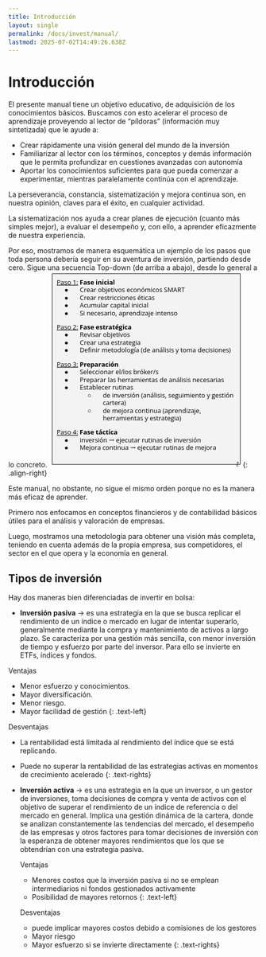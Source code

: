 ```yaml
---
title: Introducción
layout: single
permalink: /docs/invest/manual/
lastmod: 2025-07-02T14:49:26.638Z
---
```


# Introducción
El presente manual tiene un objetivo educativo, de adquisición de los conocimientos básicos.  Buscamos con esto acelerar el proceso de aprendizaje proveyendo al lector de “píldoras” (información muy sintetizada) que le ayude a:
- Crear rápidamente una visión general del mundo de la inversión
- Familiarizar al lector con los términos, conceptos y demás información que le permita profundizar en cuestiones avanzadas con autonomía
- Aportar los conocimientos suficientes para que pueda comenzar a experimentar, mientras paralelamente continúa con el aprendizaje.

La perseverancia, constancia, sistematización y mejora continua son, en nuestra opinión, claves para el éxito, en cualquier actividad. 

La sistematización nos ayuda a crear planes de ejecución (cuanto más simples mejor), a evaluar el desempeño y, con ello, a aprender eficazmente de nuestra experiencia. 

Por eso, mostramos de manera esquemática un ejemplo de los pasos que toda persona debería seguir en su aventura de inversión, partiendo desde cero. Sigue una secuencia Top-down (de arriba a abajo), desde lo general a lo concreto.  ![alt text](/assets/images/invest/manual/pasos_inversion.png){: .align-right} 

Este manual, no obstante, no sigue el mismo orden porque no es la manera más eficaz de aprender. 

Primero nos enfocamos en conceptos financieros y de contabilidad básicos útiles para el análisis y valoración de empresas.

Luego, mostramos una metodología para obtener una visión más completa, teniendo en cuenta además de la propia empresa, sus competidores, el sector en el que opera y la economía en general.

## Tipos de inversión
Hay dos maneras bien diferenciadas de invertir en bolsa:
- **Inversión pasiva** → es una estrategia en la que se busca replicar el rendimiento de un índice o mercado en lugar de intentar superarlo, generalmente mediante la compra y mantenimiento de activos a largo plazo. Se caracteriza por una gestión más sencilla, con menor inversión de tiempo y esfuerzo por parte del inversor. Para ello se invierte en ETFs, índices y fondos.

Ventajas
- Menor esfuerzo y conocimientos. 
- Mayor diversificación. 
- Menor riesgo. 
- Mayor facilidad de gestión
{: .text-left}

Desventajas
- La rentabilidad está limitada al rendimiento del índice que se está replicando. 
- Puede no superar la rentabilidad de las estrategias activas en momentos de crecimiento acelerado
{: .text-rights}

- **Inversión activa** → es una estrategia en la que un inversor, o un gestor de inversiones, toma decisiones de compra y venta de activos con el objetivo de superar el rendimiento de un índice de referencia o del mercado en general. Implica una gestión dinámica de la cartera, donde se analizan constantemente las tendencias del mercado, el desempeño de las empresas y otros factores para tomar decisiones de inversión con la esperanza de obtener mayores rendimientos que los que se obtendrían con una estrategia pasiva. 

    Ventajas
    - Menores costos que la inversión pasiva si no se emplean intermediarios ni fondos gestionados activamente
    - Posibilidad de mayores retornos
    {: .text-left}

    Desventajas
    - puede implicar mayores costos debido a comisiones de los gestores
    - Mayor riesgo
    - Mayor esfuerzo si se invierte directamente
    {: .text-rights}




